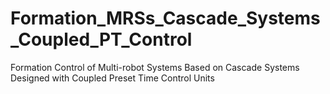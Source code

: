 # Formation_MRSs_Cascade_Systems_Coupled_PT_Control
Formation Control of Multi-robot Systems Based on Cascade Systems Designed with Coupled Preset Time Control Units

